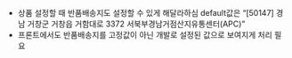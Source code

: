- 상품 설정할 때 반품배송지도 설정할 수 있게 해달라하심 default값은 “[50147] 경남 거창군 거창읍 거함대로 3372 서북부경남거점산지유통센터(APC)”
- 프론트에서도 반품배송지를 고정값이 아닌 개발로 설정된 값으로 보여지게 처리 필요

